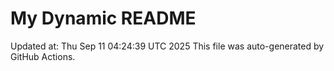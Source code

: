 # My Dynamic README
Updated at: Thu Sep 11 04:24:39 UTC 2025
This file was auto-generated by GitHub Actions.
